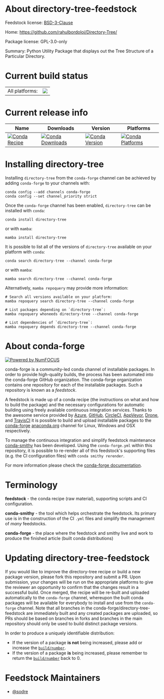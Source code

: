 About directory-tree-feedstock
==============================

Feedstock license: [BSD-3-Clause](https://github.com/conda-forge/directory-tree-feedstock/blob/main/LICENSE.txt)

Home: https://github.com/rahulbordoloi/Directory-Tree/

Package license: GPL-3.0-only

Summary: Python Utility Package that displays out the Tree Structure of a Particular Directory.

Current build status
====================


<table><tr><td>All platforms:</td>
    <td>
      <a href="https://dev.azure.com/conda-forge/feedstock-builds/_build/latest?definitionId=20954&branchName=main">
        <img src="https://dev.azure.com/conda-forge/feedstock-builds/_apis/build/status/directory-tree-feedstock?branchName=main">
      </a>
    </td>
  </tr>
</table>

Current release info
====================

| Name | Downloads | Version | Platforms |
| --- | --- | --- | --- |
| [![Conda Recipe](https://img.shields.io/badge/recipe-directory--tree-green.svg)](https://anaconda.org/conda-forge/directory-tree) | [![Conda Downloads](https://img.shields.io/conda/dn/conda-forge/directory-tree.svg)](https://anaconda.org/conda-forge/directory-tree) | [![Conda Version](https://img.shields.io/conda/vn/conda-forge/directory-tree.svg)](https://anaconda.org/conda-forge/directory-tree) | [![Conda Platforms](https://img.shields.io/conda/pn/conda-forge/directory-tree.svg)](https://anaconda.org/conda-forge/directory-tree) |

Installing directory-tree
=========================

Installing `directory-tree` from the `conda-forge` channel can be achieved by adding `conda-forge` to your channels with:

```
conda config --add channels conda-forge
conda config --set channel_priority strict
```

Once the `conda-forge` channel has been enabled, `directory-tree` can be installed with `conda`:

```
conda install directory-tree
```

or with `mamba`:

```
mamba install directory-tree
```

It is possible to list all of the versions of `directory-tree` available on your platform with `conda`:

```
conda search directory-tree --channel conda-forge
```

or with `mamba`:

```
mamba search directory-tree --channel conda-forge
```

Alternatively, `mamba repoquery` may provide more information:

```
# Search all versions available on your platform:
mamba repoquery search directory-tree --channel conda-forge

# List packages depending on `directory-tree`:
mamba repoquery whoneeds directory-tree --channel conda-forge

# List dependencies of `directory-tree`:
mamba repoquery depends directory-tree --channel conda-forge
```


About conda-forge
=================

[![Powered by
NumFOCUS](https://img.shields.io/badge/powered%20by-NumFOCUS-orange.svg?style=flat&colorA=E1523D&colorB=007D8A)](https://numfocus.org)

conda-forge is a community-led conda channel of installable packages.
In order to provide high-quality builds, the process has been automated into the
conda-forge GitHub organization. The conda-forge organization contains one repository
for each of the installable packages. Such a repository is known as a *feedstock*.

A feedstock is made up of a conda recipe (the instructions on what and how to build
the package) and the necessary configurations for automatic building using freely
available continuous integration services. Thanks to the awesome service provided by
[Azure](https://azure.microsoft.com/en-us/services/devops/), [GitHub](https://github.com/),
[CircleCI](https://circleci.com/), [AppVeyor](https://www.appveyor.com/),
[Drone](https://cloud.drone.io/welcome), and [TravisCI](https://travis-ci.com/)
it is possible to build and upload installable packages to the
[conda-forge](https://anaconda.org/conda-forge) [anaconda.org](https://anaconda.org/)
channel for Linux, Windows and OSX respectively.

To manage the continuous integration and simplify feedstock maintenance
[conda-smithy](https://github.com/conda-forge/conda-smithy) has been developed.
Using the ``conda-forge.yml`` within this repository, it is possible to re-render all of
this feedstock's supporting files (e.g. the CI configuration files) with ``conda smithy rerender``.

For more information please check the [conda-forge documentation](https://conda-forge.org/docs/).

Terminology
===========

**feedstock** - the conda recipe (raw material), supporting scripts and CI configuration.

**conda-smithy** - the tool which helps orchestrate the feedstock.
                   Its primary use is in the construction of the CI ``.yml`` files
                   and simplify the management of *many* feedstocks.

**conda-forge** - the place where the feedstock and smithy live and work to
                  produce the finished article (built conda distributions)


Updating directory-tree-feedstock
=================================

If you would like to improve the directory-tree recipe or build a new
package version, please fork this repository and submit a PR. Upon submission,
your changes will be run on the appropriate platforms to give the reviewer an
opportunity to confirm that the changes result in a successful build. Once
merged, the recipe will be re-built and uploaded automatically to the
`conda-forge` channel, whereupon the built conda packages will be available for
everybody to install and use from the `conda-forge` channel.
Note that all branches in the conda-forge/directory-tree-feedstock are
immediately built and any created packages are uploaded, so PRs should be based
on branches in forks and branches in the main repository should only be used to
build distinct package versions.

In order to produce a uniquely identifiable distribution:
 * If the version of a package **is not** being increased, please add or increase
   the [``build/number``](https://docs.conda.io/projects/conda-build/en/latest/resources/define-metadata.html#build-number-and-string).
 * If the version of a package **is** being increased, please remember to return
   the [``build/number``](https://docs.conda.io/projects/conda-build/en/latest/resources/define-metadata.html#build-number-and-string)
   back to 0.

Feedstock Maintainers
=====================

* [@sodre](https://github.com/sodre/)

